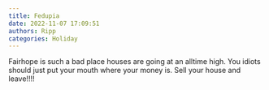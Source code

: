 ```yaml
---
title: Fedupia
date: 2022-11-07 17:09:51
authors: Ripp
categories: Holiday
---
```


 Fairhope is such a bad place houses are going at an alltime high.
You idiots should just put your mouth where your money is. Sell your house and leave!!!!